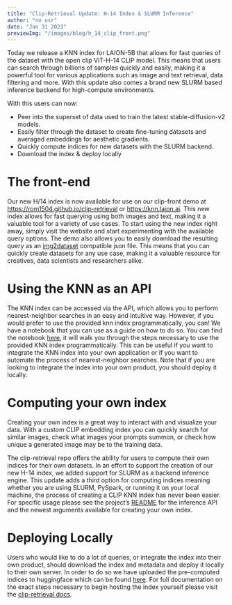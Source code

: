 ```yaml
---
title: "Clip-Retrieval Update: H-14 Index & SLURM Inference"
author: "no usr"
date: "Jan 31 2023"
previewImg: "/images/blog/h_14_clip_front.png"
---
```


Today we release a KNN index for LAION-5B that allows for fast queries of the dataset with the open clip ViT-H-14 CLIP model. This means that users can search through billions of samples quickly and easily, making it a powerful tool for various applications such as image and text retrieval, data filtering and more. With this update also comes a brand new SLURM based inference backend for high-compute environments.

With this users can now:
  - Peer into the superset of data used to train the latest stable-diffusion-v2 models.
  - Easily filter through the dataset to create fine-tuning datasets and averaged embeddings for aesthetic gradients.
  - Quickly compute indices for new datasets with the SLURM backend.
  - Download the index & deploy locally

# The front-end
Our new H/14 index is now available for use on our clip-front demo at https://rom1504.github.io/clip-retrieval or https://knn.laion.ai. 
This new index allows for fast querying using both images and text, making it a valuable tool for a variety of use cases.
To start using the new index right away, simply visit the website and start experimenting with the available query options. 
The demo also allows you to easily download the resulting query as an [img2dataset](https://github.com/rom1504/img2dataset) compatible json file. 
This means that you can quickly create datasets for any use case, making it a valuable resource for creatives, data scientists and researchers alike.

# Using the KNN as an API
The KNN index can be accessed via the API, which allows you to perform nearest-neighbor searches in an easy and intuitive way. 
However, if you would prefer to use the provided knn index programmatically, you can! 
We have a notebook that you can use as a guide on how to do so. You can find the notebook [here](https://colab.research.google.com/github/rom1504/clip-retrieval/blob/master/notebook/clip-retrieval-getting-started.ipynb), it will walk you through the steps necessary to use the provided KNN index programmatically. 
This can be useful if you want to integrate the KNN index into your own application or if you want to automate the process of nearest-neighbor searches. 
Note that if you are looking to integrate the index into your own product, you should deploy it locally.

# Computing your own index
Creating your own index is a great way to interact with and visualize your data. 
With a custom CLIP embedding index you can quickly search for similar images, check what images your prompts summon, or check how unique a generated image may be to the training data.

The clip-retrieval repo offers the ability for users to compute their own indices for their own datasets. 
In an effort to support the creation of our new H-14 index, we added support for SLURM as a backend inference engine. 
This update adds a third option for computing indices meaning whether you are using SLURM, PySpark, or running it on your local machine, the process of creating a CLIP KNN index has never been easier. 
For specific usage please see the project’s [README](https://github.com/rom1504/clip-retrieval#clip-inference) for the inference API and the newest arguments available for creating your own index.

# Deploying Locally
Users who would like to do a lot of queries, or integrate the index into their own product, should download the index and metadata and deploy it locally to their own server. 
In order to do so we have uploaded the pre-computed indices to huggingface which can be found [here](https://huggingface.co/datasets/laion/laion5b-h14-index). 
For full documentation on the exact steps necessary to begin hosting the index yourself please visit the [clip-retrieval docs](https://github.com/rom1504/clip-retrieval/blob/main/docs/laion5B_h14_back.md).
